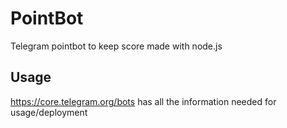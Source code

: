 # PointBot
Telegram pointbot to keep score
made with node.js

## Usage
https://core.telegram.org/bots has all the information needed for usage/deployment

